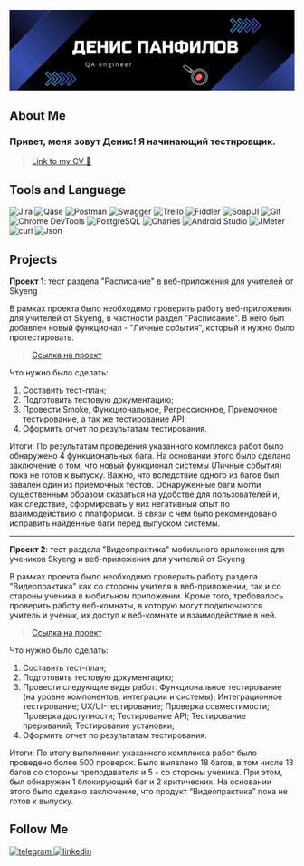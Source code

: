 ![Header](https://github.com/DenPanfilov/DenPanfilov/blob/main/assets/Header%20for%20github.png)

## About Me

### Привет, меня зовут Денис! Я начинающий тестировщик.

 >[Link to my CV 📇](https://drive.google.com/file/d/1Ehr_0VKqyYuftJ7KNpxux48KI2M0TZfm/view?usp=sharing)

## Tools and Language

![Jira](https://img.shields.io/badge/Jira-000000?style=for-the-bage&logo=jira&logoColor=0052CC)
![Qase](https://img.shields.io/badge/Qase-000000?style=for-the-bage&logo=Qase&logoColor=4F46DC)
![Postman](https://img.shields.io/badge/Postman-000000?style=for-the-bage&logo=Postman&logoColor=FF6C37)
![Swagger](https://img.shields.io/badge/Swagger-000000?style=for-the-bage&logo=Swagger&logoColor=85EA2D)
![Trello](https://img.shields.io/badge/Trello-000000?style=for-the-bage&logo=Trello&logoColor=0052CC)
![Fiddler](https://img.shields.io/badge/Fiddler-000000?style=for-the-bage&logo=Fiddler)
![SoapUI](https://img.shields.io/badge/SoapUI-000000?style=for-the-bage&logo=SoapUI)
![Git](https://img.shields.io/badge/Git-000000?style=for-the-bage&logo=Git&logoColor=F05032)
![Chrome DevTools](https://img.shields.io/badge/Chrome_DevTools-000000?style=for-the-bage&logo=ChromeDevTools)
![PostgreSQL](https://img.shields.io/badge/PostgreSQL-000000?style=for-the-bage&logo=PostgreSQL&logoColor=4169E1)
![Charles](https://img.shields.io/badge/Charles-000000?style=for-the-bage&logo=Charles&logoColor=F3F5F5)
![Android Studio](https://img.shields.io/badge/Android_Studio-000000?style=for-the-bage&logo=AndroidStudio&logoColor=3DDC84)
![JMeter](https://img.shields.io/badge/JMeter-000000?style=for-the-bage&logo=ApacheJMeter&logoColor=D22128)
![curl](https://img.shields.io/badge/curl-000000?style=for-the-bage&logo=curl&logoColor=073551)
![Json](https://img.shields.io/badge/Json-000000?style=for-the-bage&logo=Json&logoColor=545454)

## Projects

**Проект 1**: тест раздела "Расписание" в веб-приложения для учителей от Skyeng

В рамках проекта было необходимо проверить работу веб-приложения для учителей от Skyeng, в частности раздел "Расписание". В него был добавлен новый функционал - "Личные события", который и нужно было протестировать.
>[Ссылка на проект](https://docs.google.com/document/d/1DiHGMhb5PfrpUAJs19JVnShavAbMKcw7EnmVGWUhvbQ/edit?usp=sharing)


Что нужно было сделать:
<ol>
  <li>Составить тест-план;</li>
  <li>Подготовить тестовую документацию;</li>
  <li>Провести Smoke, Функциональное, Регрессионное, Приемочное тестирование, а так же тестирование API;</li>
  <li>Оформить отчет по результатам тестирования.</li>
</ol>

Итоги: По результатам проведения указанного комплекса работ было обнаружено 4 функциональных бага. На основании этого было сделано заключение о том, что новый функционал системы (Личные события) пока не готов к выпуску. Важно, что вследствие одного из багов был завален один из приемочных тестов. Обнаруженные баги могли существенным образом сказаться на удобстве для пользователей и, как следствие, сформировать у них негативный опыт по взаимодействию с платформой. В связи с чем было рекомендовано исправить найденные баги перед выпуском системы.

---

**Проект 2**: тест раздела "Видеопрактика" мобильного приложения для учеников Skyeng и веб-приложения для учителей от Skyeng

В рамках проекта было необходимо проверить работу раздела "Видеопрактика" как со стороны учителя в веб-приложении, так и со староны ученика в мобильном приложении. Кроме того, требовалось проверить работу веб-комнаты, в которую могут подключаются учитель и ученик, их доступ к веб-комнате и взаимодействие в ней.
>[Ссылка на проект](https://luck-gong-9d0.notion.site/2ff4ff49c3a0470985aadb4562050020)

Что нужно было сделать:
<ol>
  <li>Составить тест-план;</li>
  <li>Подготовить тестовую документацию;</li>
  <li>Провести следующие виды работ: Функциональное тестирование (на уровне компонентов, интеграции и системы); Интеграционное тестирование; UX/UI-тестирование; Проверка совместимости; Проверка доступности; Тестирование API; Тестирование прерываний; Тестирование установки;</li>
  <li>Оформить отчет по результатам тестирования.</li>
</ol>

Итоги: По итогу выполнения указанного комплекса работ было проведено более 500 проверок. Было выявлено 18 багов, в том числе 13 багов со стороны преподавателя и 5 - со стороны ученика. При этом, был обнаружен 1 блокирующий баг и 2 критических. На основании этого было сделано заключение, что продукт “Видеопрактика” пока не готов к выпуску.

<!-- ## Testing Documentation  добавить примеры своих чек-листов, тест-кейсов, баг-репортов, SQL-запросов, коллекций Postman -->

## Follow Me

<div id="badges">
<a href="https://t.me/Denis_Panf" target="_blank">
  <img src="https://cdn-icons-png.flaticon.com/512/2111/2111646.png" width="35" height="35" alt="telegram" />
</a>
    <a href="www.linkedin.com/in/denis-panfilov-a05b09291" target="_blank">
      <img src="https://cdn-icons-png.flaticon.com/512/2504/2504799.png" width="35" height="35" alt="linkedin" />
    </a>

  </div>


<!--
**DenPanfilov/DenPanfilov** is a ✨ _special_ ✨ repository because its `README.md` (this file) appears on your GitHub profile.

Here are some ideas to get you started:

- 🔭 I’m currently working on ...
- 🌱 I’m currently learning ...
- 👯 I’m looking to collaborate on ...
- 🤔 I’m looking for help with ...
- 💬 Ask me about ...
- 📫 How to reach me: ...
- 😄 Pronouns: ...
- ⚡ Fun fact: ...
-->
